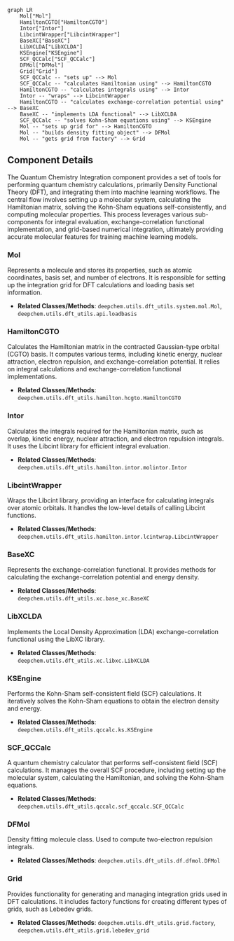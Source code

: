 ```mermaid
graph LR
    Mol["Mol"]
    HamiltonCGTO["HamiltonCGTO"]
    Intor["Intor"]
    LibcintWrapper["LibcintWrapper"]
    BaseXC["BaseXC"]
    LibXCLDA["LibXCLDA"]
    KSEngine["KSEngine"]
    SCF_QCCalc["SCF_QCCalc"]
    DFMol["DFMol"]
    Grid["Grid"]
    SCF_QCCalc -- "sets up" --> Mol
    SCF_QCCalc -- "calculates Hamiltonian using" --> HamiltonCGTO
    HamiltonCGTO -- "calculates integrals using" --> Intor
    Intor -- "wraps" --> LibcintWrapper
    HamiltonCGTO -- "calculates exchange-correlation potential using" --> BaseXC
    BaseXC -- "implements LDA functional" --> LibXCLDA
    SCF_QCCalc -- "solves Kohn-Sham equations using" --> KSEngine
    Mol -- "sets up grid for" --> HamiltonCGTO
    Mol -- "builds density fitting object" --> DFMol
    Mol -- "gets grid from factory" --> Grid
```

## Component Details

The Quantum Chemistry Integration component provides a set of tools for performing quantum chemistry calculations, primarily Density Functional Theory (DFT), and integrating them into machine learning workflows. The central flow involves setting up a molecular system, calculating the Hamiltonian matrix, solving the Kohn-Sham equations self-consistently, and computing molecular properties. This process leverages various sub-components for integral evaluation, exchange-correlation functional implementation, and grid-based numerical integration, ultimately providing accurate molecular features for training machine learning models.

### Mol
Represents a molecule and stores its properties, such as atomic coordinates, basis set, and number of electrons. It is responsible for setting up the integration grid for DFT calculations and loading basis set information.
- **Related Classes/Methods**: `deepchem.utils.dft_utils.system.mol.Mol`, `deepchem.utils.dft_utils.api.loadbasis`

### HamiltonCGTO
Calculates the Hamiltonian matrix in the contracted Gaussian-type orbital (CGTO) basis. It computes various terms, including kinetic energy, nuclear attraction, electron repulsion, and exchange-correlation potential. It relies on integral calculations and exchange-correlation functional implementations.
- **Related Classes/Methods**: `deepchem.utils.dft_utils.hamilton.hcgto.HamiltonCGTO`

### Intor
Calculates the integrals required for the Hamiltonian matrix, such as overlap, kinetic energy, nuclear attraction, and electron repulsion integrals. It uses the Libcint library for efficient integral evaluation.
- **Related Classes/Methods**: `deepchem.utils.dft_utils.hamilton.intor.molintor.Intor`

### LibcintWrapper
Wraps the Libcint library, providing an interface for calculating integrals over atomic orbitals. It handles the low-level details of calling Libcint functions.
- **Related Classes/Methods**: `deepchem.utils.dft_utils.hamilton.intor.lcintwrap.LibcintWrapper`

### BaseXC
Represents the exchange-correlation functional. It provides methods for calculating the exchange-correlation potential and energy density.
- **Related Classes/Methods**: `deepchem.utils.dft_utils.xc.base_xc.BaseXC`

### LibXCLDA
Implements the Local Density Approximation (LDA) exchange-correlation functional using the LibXC library.
- **Related Classes/Methods**: `deepchem.utils.dft_utils.xc.libxc.LibXCLDA`

### KSEngine
Performs the Kohn-Sham self-consistent field (SCF) calculations. It iteratively solves the Kohn-Sham equations to obtain the electron density and energy.
- **Related Classes/Methods**: `deepchem.utils.dft_utils.qccalc.ks.KSEngine`

### SCF_QCCalc
A quantum chemistry calculator that performs self-consistent field (SCF) calculations. It manages the overall SCF procedure, including setting up the molecular system, calculating the Hamiltonian, and solving the Kohn-Sham equations.
- **Related Classes/Methods**: `deepchem.utils.dft_utils.qccalc.scf_qccalc.SCF_QCCalc`

### DFMol
Density fitting molecule class. Used to compute two-electron repulsion integrals.
- **Related Classes/Methods**: `deepchem.utils.dft_utils.df.dfmol.DFMol`

### Grid
Provides functionality for generating and managing integration grids used in DFT calculations. It includes factory functions for creating different types of grids, such as Lebedev grids.
- **Related Classes/Methods**: `deepchem.utils.dft_utils.grid.factory`, `deepchem.utils.dft_utils.grid.lebedev_grid`
